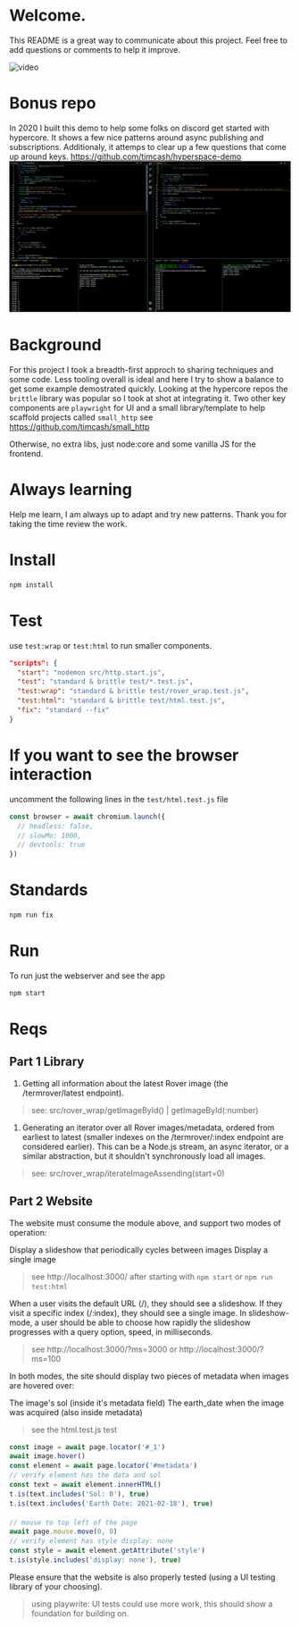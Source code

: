 # Welcome.
This README is a great way to communicate about this project.
Feel free to add questions or comments to help it improve.

![video](vid.gif)

# Bonus repo
In 2020 I built this demo to help some folks on discord get started with hypercore. It shows a few nice patterns around async publishing and subscriptions. Additionaly, it attemps to clear up a few questions that come up around keys.
https://github.com/timcash/hyperspace-demo
![hypercore demo](https://raw.githubusercontent.com/timcash/hyperspace-demo/master/demo.png)

# Background
For this project I took a breadth-first approch to sharing techniques and some code. Less tooling overall is ideal and here I try to show a balance to get some example demostrated quickly. Looking at the hypercore repos the `brittle` library was popular so I took at shot at integrating it. Two other key components are `playwright` for UI and a small library/template to help scaffold projects called `small_http` see https://github.com/timcash/small_http

Otherwise, no extra libs, just node:core and some vanilla JS for the frontend.

# Always learning
Help me learn, I am always up to adapt and try new patterns. Thank you for taking the time review the work.

# Install
```sh
npm install
```
# Test
use `test:wrap` or `test:html` to run smaller components.
```json
"scripts": {
  "start": "nodemon src/http.start.js",
  "test": "standard & brittle test/*.test.js",
  "test:wrap": "standard & brittle test/rover_wrap.test.js",
  "test:html": "standard & brittle test/html.test.js",
  "fix": "standard --fix"
}
```
# If you want to see the browser interaction
uncomment the following lines in the `test/html.test.js` file
```js
const browser = await chromium.launch({
  // headless: false,
  // slowMo: 1000,
  // devtools: true
})
```
# Standards
```sh
npm run fix
```
# Run
To run just the webserver and see the app
```sh
npm start
```
# Reqs
## Part 1 Library
1. Getting all information about the latest Rover image (the /termrover/latest endpoint).
> see: src/rover_wrap/getImageById() | getImageById(:number)

1. Generating an iterator over all Rover images/metadata, ordered from earliest to latest (smaller indexes on the /termrover/:index endpoint are considered earlier). This can be a Node.js stream, an async iterator, or a similar abstraction, but it shouldn't synchronously load all images.
> see: src/rover_wrap/iterateImageAssending(start=0)

## Part 2 Website
The website must consume the module above, and support two modes of operation:

Display a slideshow that periodically cycles between images
Display a single image
> see http://localhost:3000/ after starting with `npm start` or `npm run test:html`

When a user visits the default URL (/), they should see a slideshow. If they visit a specific index (/:index), they should see a single image. In slideshow-mode, a user should be able to choose how rapidly the slideshow progresses with a query option, speed, in milliseconds.
> see http://localhost:3000/?ms=3000 or http://localhost:3000/?ms=100

In both modes, the site should display two pieces of metadata when images are hovered over:

The image's sol (inside it's metadata field)
The earth_date when the image was acquired (also inside metadata)
> see the html.test.js test
```js
const image = await page.locator('#_1')
await image.hover()
const element = await page.locator('#metadata')
// verify element has the data and sol
const text = await element.innerHTML()
t.is(text.includes('Sol: 0'), true)
t.is(text.includes('Earth Date: 2021-02-18'), true)

// mouse to top left of the page
await page.mouse.move(0, 0)
// verify element has style display: none
const style = await element.getAttribute('style')
t.is(style.includes('display: none'), true)
```

Please ensure that the website is also properly tested (using a UI testing library of your choosing).
> using playwrite: UI tests could use more work, this should show a foundation for building on.
